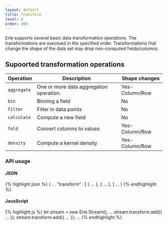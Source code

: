 ```yaml
---
layout: default
title: Transform
level: 0
order: 400
---
```


Erie supports several basic data transformation operations.
The transformations are exectued in the specified order.
Transformations that change the shape of the data set may drop non-computed fields/columns.

## Supoorted transformation operations

| Operation | Description | Shape changes |
| --------- | ----------- | ------------- |
| `aggregate` | One or more data aggregation operation. | Yes-Column/Row |
| `bin` | Binning a field | No |
| `filter` | Filter in data points | No |
| `calculate` | Compute a new field | No |
| `fold` | Convert columns to values | Yes-Column/Row |
| `density` | Compute a kernel density | Yes-Column/Row |

### API usage

<code-groups>
<code-group>
<h4>JSON</h4>
{% highlight json %}
{
  ...
  "transform" : [
    { ... },
    { ... },
  ]
  ...
}
{% endhighlight %}
</code-group>
<code-group>
<h4>JavaScript</h4>
{% highlight js %}
let stream = new Erie.Stream();
...
stream.transform.add({ ... });
stream.transform.add({ ... });
...
{% endhighlight %}
</code-group>
</code-groups>
